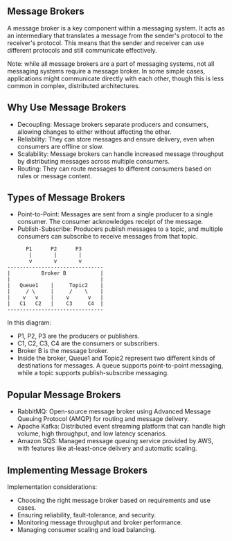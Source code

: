 ## Message Brokers

A message broker is a key component within a messaging system. It acts as an intermediary that translates a message from the sender's protocol to the receiver's protocol. This means that the sender and receiver can use different protocols and still communicate effectively.

Note: while all message brokers are a part of messaging systems, not all messaging systems require a message broker. In some simple cases, applications might communicate directly with each other, though this is less common in complex, distributed architectures.

## Why Use Message Brokers

- Decoupling: Message brokers separate producers and consumers, allowing changes to either without affecting the other.
- Reliability: They can store messages and ensure delivery, even when consumers are offline or slow.
- Scalability: Message brokers can handle increased message throughput by distributing messages across multiple consumers.
- Routing: They can route messages to different consumers based on rules or message content.

## Types of Message Brokers

- Point-to-Point: Messages are sent from a single producer to a single consumer. The consumer acknowledges receipt of the message.
- Publish-Subscribe: Producers publish messages to a topic, and multiple consumers can subscribe to receive messages from that topic.
  
```
      P1      P2      P3
       |       |       |
       v       v       v
-------------------------------
|          Broker B           |
|                             |
|   Queue1    |     Topic2    |
|     / \     |     /    \    |
|    v   v    |    v      v   |
|   C1   C2   |    C3     C4  |
-------------------------------
```

In this diagram:

- P1, P2, P3 are the producers or publishers.
- C1, C2, C3, C4 are the consumers or subscribers.
- Broker B is the message broker.
- Inside the broker, Queue1 and Topic2 represent two different kinds of destinations for messages. A queue supports point-to-point messaging, while a topic supports publish-subscribe messaging.

## Popular Message Brokers

- RabbitMQ: Open-source message broker using Advanced Message Queuing Protocol (AMQP) for routing and message delivery.
- Apache Kafka: Distributed event streaming platform that can handle high volume, high throughput, and low latency scenarios.
- Amazon SQS: Managed message queuing service provided by AWS, with features like at-least-once delivery and automatic scaling.

## Implementing Message Brokers

Implementation considerations:

- Choosing the right message broker based on requirements and use cases.
- Ensuring reliability, fault-tolerance, and security.
- Monitoring message throughput and broker performance.
- Managing consumer scaling and load balancing.
